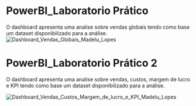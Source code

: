 # PowerBI_Laboratorio Prático
O dashboard apresenta uma analise sobre vendas globais tendo como base um dataset disponibilizado para a análise.
![Dashboard_Vendas_Globais_Madelu_Lopes](https://github.com/user-attachments/assets/ba60e881-0343-4e3b-9ca5-9167c50034f8) 


# PowerBI_Laboratorio Prático 2
O dashboard apresenta uma analise sobre vendas, custos, margem de lucro e KPI tendo como base um dataset disponibilizado para a análise.

![Dashboard_Vendas_Custos_Margem_de_lucro_e_KPI_Madelu_Lopes](https://github.com/user-attachments/assets/8834372e-fb22-4a96-ac5e-f4212fedfdd6)

